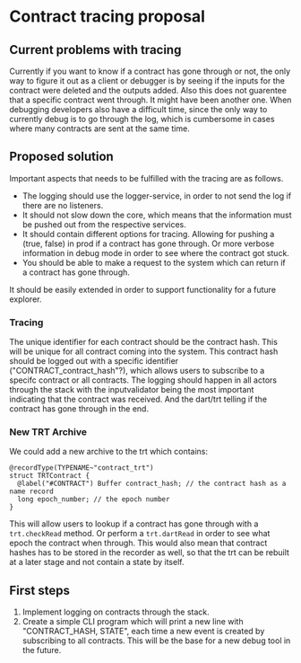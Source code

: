 # Contract tracing proposal

## Current problems with tracing
Currently if you want to know if a contract has gone through or not, the only way to figure it out as a client or debugger is by seeing if the inputs for the contract were deleted and the outputs added. 
Also this does not guarentee that a specific contract went through. It might have been another one.
When debugging developers also have a difficult time, since the only way to currently debug is to go through the log, which is cumbersome in cases where many contracts are sent at the same time. 


## Proposed solution
Important aspects that needs to be fulfilled with the tracing are as follows.
* The logging should use the logger-service, in order to not send the log if there are no listeners.
* It should not slow down the core, which means that the information must be pushed out from the respective services.
* It should contain different options for tracing. Allowing for pushing a (true, false) in prod if a contract has gone through. Or more verbose information in debug mode in order to see where the contract got stuck.
* You should be able to make a request to the system which can return if a contract has gone through.

It should be easily extended in order to support functionality for a future explorer.

### Tracing
The unique identifier for each contract should be the contract hash. This will be unique for all contract coming into the system. This contract hash should be logged out with a specific identifier ("CONTRACT_contract_hash"?), which allows users to subscribe to a specifc contract or all contracts. The logging should happen in all actors through the stack with the inputvalidator being the most important indicating that the contract was received. And the dart/trt telling if the contract has gone through in the end. 

### New TRT Archive
We could add a new archive to the trt which contains:
```dlang
@recordType(TYPENAME~"contract_trt")
struct TRTContract {
  @label("#CONTRACT") Buffer contract_hash; // the contract hash as a name record
  long epoch_number; // the epoch number
}

```
This will allow users to lookup if a contract has gone through with a `trt.checkRead` method. Or perform a `trt.dartRead` in order to see what epoch the contract when through.
This would also mean that contract hashes has to be stored in the recorder as well, so that the trt can be rebuilt at a later stage and not contain a state by itself.

## First steps
1. Implement logging on contracts through the stack.
2. Create a simple CLI program which will print a new line with "CONTRACT_HASH, STATE", each time a new event is created by subscribing to all contracts. This will be the base for a new debug tool in the future.  
